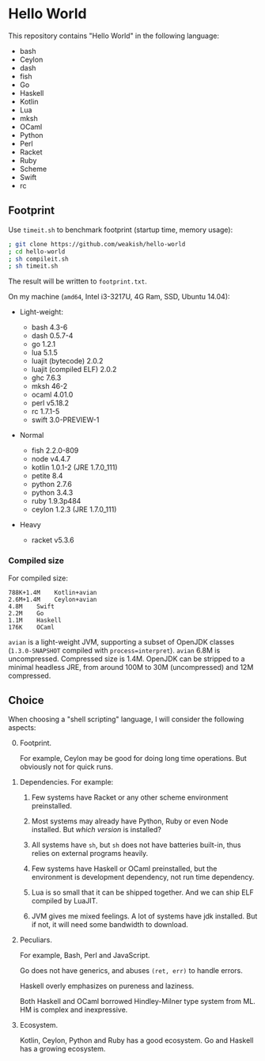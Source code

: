 Hello World
=============

This repository contains "Hello World" in the following language:

- bash
- Ceylon
- dash
- fish
- Go
- Haskell
- Kotlin
- Lua
- mksh
- OCaml
- Python
- Perl
- Racket
- Ruby
- Scheme
- Swift
- rc

Footprint
----------

Use `timeit.sh` to benchmark footprint (startup time, memory usage):

```sh
; git clone https://github.com/weakish/hello-world
; cd hello-world
; sh compileit.sh
; sh timeit.sh
```

The result will be written to `footprint.txt`.

On my machine (`amd64`, Intel i3-3217U, 4G Ram, SSD, Ubuntu 14.04):

* Light-weight:

    - bash 4.3-6
    - dash 0.5.7-4
    - go 1.2.1
    - lua 5.1.5
    - luajit (bytecode) 2.0.2
    - luajit (compiled ELF) 2.0.2
    - ghc 7.6.3
    - mksh 46-2
    - ocaml 4.01.0
    - perl v5.18.2
    - rc 1.7.1-5
    - swift 3.0-PREVIEW-1

* Normal

    - fish 2.2.0-809
    - node v4.4.7
    - kotlin 1.0.1-2 (JRE 1.7.0_111)
    - petite 8.4
    - python 2.7.6
    - python 3.4.3
    - ruby 1.9.3p484
    - ceylon 1.2.3 (JRE 1.7.0_111)

* Heavy

    - racket v5.3.6



### Compiled size

For compiled size:

```
788K+1.4M    Kotlin+avian
2.6M+1.4M    Ceylon+avian
4.8M    Swift
2.2M    Go
1.1M    Haskell
176K    OCaml
```

`avian` is a light-weight JVM, supporting a subset of OpenJDK classes
(`1.3.0-SNAPSHOT` compiled with `process=interpret`).
`avian` 6.8M is uncompressed. Compressed size is 1.4M.
OpenJDK can be stripped to a minimal headless JRE,
from around 100M to 30M (uncompressed) and 12M compressed.


Choice
-------

When choosing a "shell scripting" language,
I will consider the following aspects:

0. Footprint.

    For example, Ceylon may be good for doing long time operations.
    But obviously not for quick runs.

1. Dependencies. For example:

    1. Few systems have Racket or any other scheme environment preinstalled.
    2. Most systems may already have Python, Ruby or even Node installed.
        But *which version* is installed?
    3. All systems have `sh`, but `sh` does not have batteries built-in,
        thus relies on external programs heavily.
    4. Few systems have Haskell or OCaml preinstalled,
        but the environment is development dependency, not run time dependency.
    5. Lua is so small that it can be shipped together.
        And we can ship ELF compiled by LuaJIT.

    6. JVM gives me mixed feelings. A lot of systems have jdk installed.
        But if not, it will need some bandwidth to download.

2. Peculiars.

    For example, Bash, Perl and JavaScript.

    Go does not have generics, and abuses `(ret, err)` to handle errors.

    Haskell overly emphasizes on pureness and laziness.

    Both Haskell and OCaml borrowed Hindley-Milner type system from ML.
    HM is complex and inexpressive.

3. Ecosystem.

    Kotlin, Ceylon, Python and Ruby has a good ecosystem.
    Go and Haskell has a growing ecosystem.
